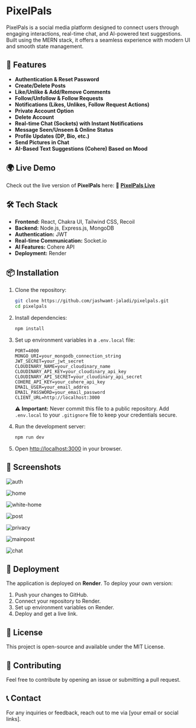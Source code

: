 # PixelPals

PixelPals is a social media platform designed to connect users through engaging interactions, real-time chat, and AI-powered text suggestions. Built using the MERN stack, it offers a seamless experience with modern UI and smooth state management.

## 🚀 Features
- **Authentication & Reset Password**
- **Create/Delete Posts**
- **Like/Unlike & Add/Remove Comments**
- **Follow/Unfollow & Follow Requests**
- **Notifications (Likes, Unlikes, Follow Request Actions)**
- **Private Account Option**
- **Delete Account**
- **Real-time Chat (Sockets) with Instant Notifications**
- **Message Seen/Unseen & Online Status**
- **Profile Updates (DP, Bio, etc.)**
- **Send Pictures in Chat**
- **AI-Based Text Suggestions (Cohere) Based on Mood**

## 🌍 Live Demo
Check out the live version of **PixelPals** here:
🔗 **[PixelPals Live](https://pixelpals.onrender.com/auth)**

## 🛠 Tech Stack
- **Frontend:** React, Chakra UI, Tailwind CSS, Recoil
- **Backend:** Node.js, Express.js, MongoDB
- **Authentication:** JWT
- **Real-time Communication:** Socket.io
- **AI Features:** Cohere API
- **Deployment:** Render

## 📦 Installation
1. Clone the repository:
   ```sh
   git clone https://github.com/jashwamt-jaladi/pixelpals.git
   cd pixelpals
   ```
2. Install dependencies:
   ```sh
   npm install
   ```
3. Set up environment variables in a `.env.local` file:
   ```plaintext
   PORT=4000
   MONGO_URI=your_mongodb_connection_string
   JWT_SECRET=your_jwt_secret
   CLOUDINARY_NAME=your_cloudinary_name
   CLOUDINARY_API_KEY=your_cloudinary_api_key
   CLOUDINARY_API_SECRET=your_cloudinary_api_secret
   COHERE_API_KEY=your_cohere_api_key
   EMAIL_USER=your_email_addres
   EMAIL_PASSWORD=your_email_password
   CLIENT_URL=http://localhost:3000
   ```
   ⚠️ **Important:** Never commit this file to a public repository. Add `.env.local` to your `.gitignore` file to keep your credentials secure.

4. Run the development server:
   ```sh
   npm run dev
   ```
5. Open [http://localhost:3000](http://localhost:3000) in your browser.

## 📸 Screenshots
![auth](screenshots/auth.png)

![home](screenshots/home.png)

![white-home](screenshots/white-home.png)

![post](screenshots/post.png)

![privacy](screenshots/privacy.png)

![mainpost](screenshots/mainpost.png)

![chat](screenshots/chat.png)

## 🚀 Deployment
The application is deployed on **Render**. To deploy your own version:
1. Push your changes to GitHub.
2. Connect your repository to Render.
3. Set up environment variables on Render.
4. Deploy and get a live link.

## 📜 License
This project is open-source and available under the MIT License.

## 🙌 Contributing
Feel free to contribute by opening an issue or submitting a pull request.

## 📞 Contact
For any inquiries or feedback, reach out to me via [your email or social links].

